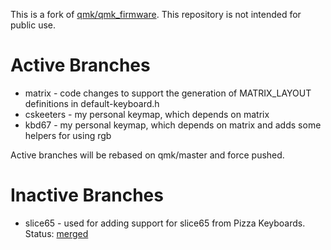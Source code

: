 This is a fork of [qmk/qmk_firmware](https://github.com/qmk/qmk_firmware).  This repository is not intended for public use.

# Active Branches

  * matrix - code changes to support the generation of MATRIX_LAYOUT definitions in default-keyboard.h
  * cskeeters - my personal keymap, which depends on matrix
  * kbd67 - my personal keymap, which depends on matrix and adds some helpers for using rgb

Active branches will be rebased on qmk/master and force pushed.

# Inactive Branches

  * slice65 - used for adding support for slice65 from Pizza Keyboards.  Status: [merged](https://github.com/qmk/qmk_firmware/pull/23148)
